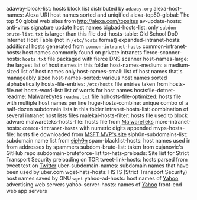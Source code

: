 adaway-block-list: hosts block list distributed by `adaway.org`
alexa-host-names: Alexa URI host names sorted and uniqified
alexa-top50-global: The top 50 global web sites from <http://alexa.com/topsites>
av-update-hosts: anti-virus signature update host names
bigbad-hosts-list: only `subdom-brute-list.txt` is larger than this file
dod-hosts-table: Old School DoD Internet Host Table (not in `/etc/hosts` format)
expanded-intranet-hosts: additional hosts generated from `common-intranet-hosts`
common-intranet-hosts: host names commonly found on private intranets
fierce-scanner-hosts: `hosts.txt` file packaged with fierce DNS scanner
host-names-large: the largest list of host names in this folder
host-names-medium: a medium-sized list of host names only
host-names-small: list of host names that's manageably sized
host-names-sorted: various host names sorted alphabetically
hosts-file-entries: `/etc/hosts` file entries taken from hosts-file.net
hosts-word-list: list of words for host names
hostsfile-dotnet-readme: [Malwarebytes](http://hosts-file.net) `readme.txt` file
hphosts-file-optimized: hosts file with multiple host names per line
huge-hosts-combine: unique combo of a half-dozen subdomain lists in this folder 
intranet-hosts-list: combination of several intranet host lists files 
malekal-hosts-filter: hosts file used to block adware
malwareteks-hosts-file: hosts file from [MalwareTeks](http://malwareteks.com)
more-intranet-hosts: `common-intranet-hosts` with numeric digits appended
mvps-hosts-file: hosts file downloaded from [MSFT MVP's site](http://mvps.org)
siph0n-subdomains-list: subdomain name list from [~~siph0n~~](http://siph0n.net)
spam-blacklist-hosts: host names used in from addresses by spammers
subdom-brute-list: taken from cujanovic's GitHub repo subdomain-bruteforce-list
tor-hsts-preloads: Site list for Strict Transport Security preloading on TOR
tweet-link-hosts: hosts parsed from tweet text on [Twitter](https://twitter.com)
uber-subdomain-names: subdomain names that have been used by uber.com
wget-hsts-hosts: HSTS (Strict Transport Security) host names saved by GNU `wget`
yahoo-ad-hosts: host names of [Yahoo](http://yahoo.com) advertising web servers
yahoo-server-hosts: names of [Yahoo](http://yahoo.com) front-end web app servers
